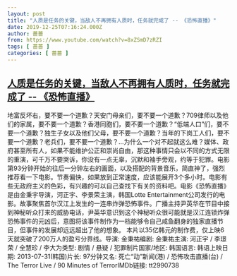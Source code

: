 ```yaml
---
layout: post
title: "人质是任务的关键，当敌人不再拥有人质时，任务就完成了 -- 《恐怖直播》"
date: 2019-12-25T07:16:24.000Z
author: 蔷蔷
from: https://www.youtube.com/watch?v=8xZSmD7zRZI
tags: [ 蔷蔷 ]
categories: [ 蔷蔷 ]
---
```

<!--1577258184000-->
[人质是任务的关键，当敌人不再拥有人质时，任务就完成了 -- 《恐怖直播》](https://www.youtube.com/watch?v=8xZSmD7zRZI)
------

<div>
地富反坏右，要不要一个道歉？天安门母亲们，要不要一个道歉？709律师以及他们的家属，要不要一个道歉？香港同胞们，要不要一个道歉？“低端人口”们，要不要一个道歉？独生子女以及他们父母，要不要一个道歉？当年的下岗工人们，要不要一个道歉？老兵们，要不要一个道歉？...为什么一个对不起就这么难？媒体、政府甚至所有人，如果不能维护公正和崇尚自由，那这种事情只会以不同的方式无限的重演，可千万不要哭诉，你没有一点无辜，沉默和袖手旁观，约等于犯罪。电影第93分钟开始的往后一分钟左右的画面，以及搭配的背景音乐，简直神了，强烈推荐看一下电影。节奏偏快，如果放到正常速度，应该能展开3个多小时。电影有些无政府主义的色彩，有兴趣的可以自己查找下有关的资料吧。电影《恐怖直播》是由金秉宇导演，河正宇、李景荣主演，韩国Lotte Entertainment公司发行的电影。故事聚焦首尔汉江上发生的一连串炸弹恐怖事件。广播主持尹英华在节目中接到神秘听众打来的威胁电话，尹英华意识到这个神秘听众很可能就是汉江连锁炸弹恐怖事件的元凶后，意图将该事件制作为一档能够令自己咸鱼翻身的独家直播节目，但事件的发展却远远超出了他的想象。 本片以35亿韩元的制作费，仅上映6天就突破了200万人的盈亏分界线。导演: 金秉祐编剧: 金秉祐主演: 河正宇 / 李璟荣 / 全慧珍 / 李大为类型: 剧情 / 悬疑 / 犯罪制片国家/地区: 韩国语言: 韩语上映日期: 2013-07-31(韩国)片长: 97分钟又名: 死亡“动”新闻(港) / 恐怖攻击直播(台) / The Terror Live / 90 Minutes of TerrorIMDb链接: tt2990738
</div>
